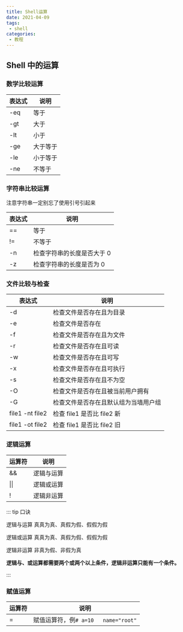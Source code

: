 ```yaml
---
title: Shell运算
date: 2021-04-09
tags:
 - shell
categories: 
 - 教程
---
```


## Shell 中的运算

### 数学比较运算

| 表达式 | 说明     |
| ------ | -------- |
| -eq    | 等于     |
| -gt    | 大于     |
| -lt    | 小于     |
| -ge    | 大于等于 |
| -le    | 小于等于 |
| -ne    | 不等于   |

### 字符串比较运算

注意字符串一定别忘了使用引号引起来

| 表达式 | 说明                       |
| ------ | -------------------------- |
| ==     | 等于                       |
| !=     | 不等于                     |
| -n     | 检查字符串的长度是否大于 0 |
| -z     | 检查字符串的长度是否为 0   |

### 文件比较与检查

| 表达式          | 说明                                 |
| --------------- | ------------------------------------ |
| -d              | 检查文件是否存在且为目录             |
| -e              | 检查文件是否存在                     |
| -f              | 检查文件是否存在且为文件             |
| -r              | 检查文件是否存在且可读               |
| -w              | 检查文件是否存在且可写               |
| -x              | 检查文件是否存在且可执行             |
| -s              | 检查文件是否存在且不为空             |
| -O              | 检查文件是否存在且被当前用户拥有     |
| -G              | 检查文件是否存在且默认组为当墙用户组 |
| file1 -nt file2 | 检查 file1 是否比 file2 新           |
| file1 -ot file2 | 检查 file1 是否比 file2 旧           |

### 逻辑运算

| 运算符 | 说明       |
| ------ | ---------- |
| &&     | 逻辑与运算 |
| \|\|   | 逻辑或运算 |
| !      | 逻辑非运算 |

::: tip 口诀

逻辑与运算		真真为真、真假为假、假假为假

逻辑或运算		真真为真、真假为假、假假为假

逻辑非运算		非真为假、非假为真

**逻辑与、或运算都需要两个或两个以上条件，逻辑非运算只能有一个条件。**

:::

### 赋值运算

| 运算符 | 说明                                  |
| ------ | ------------------------------------- |
| =      | 赋值运算符，例`# a=10	name="root"` |

